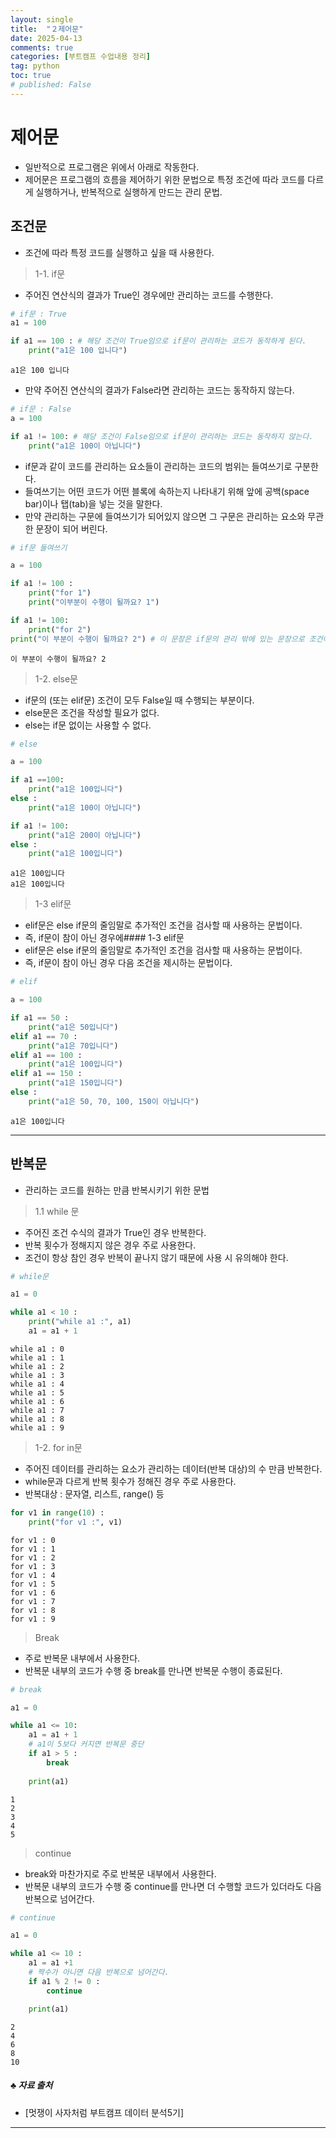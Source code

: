 ```yaml
---
layout: single
title:  "２제어문"
date: 2025-04-13
comments: true
categories: [부트캠프 수업내용 정리]
tag: python
toc: true
# published: False
---
```



제어문
=============
- 일반적으로 프로그램은 위에서 아래로 작동한다.
- 제어문은 프로그램의 흐름을 제어하기 위한 문법으로 특정 조건에 따라 코드를 다르게 실행하거나, 반복적으로 실행하게 만드는 관리 문법.

 조건문
---------
- 조건에 따라 특정 코드를 실행하고 싶을 때 사용한다.

> 1-1. if문
- 주어진 연산식의 결과가 True인 경우에만 관리하는 코드를 수행한다.


```python
# if문 : True
a1 = 100

if a1 == 100 : # 해당 조건이 True임으로 if문이 관리하는 코드가 동작하게 된다.
    print("a1은 100 입니다")
```

    a1은 100 입니다


- 만약 주어진 연산식의 결과가 False라면 관리하는 코드는 동작하지 않는다.


```python
# if문 : False
a = 100

if a1 != 100: # 해당 조건이 False임으로 if문이 관리하는 코드는 동작하지 않는다.
    print("a1은 100이 아닙니다")
```

- if문과 같이 코드를 관리하는 요소들이 관리하는 코드의 범위는 들여쓰기로 구분한다.
- 들여쓰기는 어떤 코드가 어떤 블록에 속하는지 나타내기 위해 앞에 공백(space bar)이나 탭(tab)을 넣는 것을 말한다.
- 만약 관리하는 구문에 들여쓰기가 되어있지 않으면 그 구문은 관리하는 요소와 무관한 문장이 되어 버린다.


```python
# if문 들여쓰기

a = 100

if a1 != 100 :
    print("for 1")
    print("이부분이 수행이 될까요? 1")

if a1 != 100:
    print("for 2")
print("이 부분이 수행이 될까요? 2") # 이 문장은 if문의 관리 밖에 있는 문장으로 조건이 False라도 출력된다.
```

    이 부분이 수행이 될까요? 2


> 1-2. else문
- if문의 (또는 elif문) 조건이 모두 False일 때 수행되는 부분이다.
- else문은 조건을 작성할 필요가 없다.
- else는 if문 없이는 사용할 수 없다.


```python
# else

a = 100

if a1 ==100:
    print("a1은 100입니다")
else :
    print("a1은 100이 아닙니다")

if a1 != 100:
    print("a1은 200이 아닙니다")
else :
    print("a1은 100입니다")
```

    a1은 100입니다
    a1은 100입니다


> 1-3 elif문
- elif문은 else if문의 줄임말로 추가적인 조건을 검사할 때 사용하는 문법이다.
- 즉, if문이 참이 아닌 경우에#### 1-3 elif문
- elif문은 else if문의 줄임말로 추가적인 조건을 검사할 때 사용하는 문법이다.
- 즉, if문이 참이 아닌 경우 다음 조건을 제시하는 문법이다.


```python
# elif

a = 100

if a1 == 50 :
    print("a1은 50입니다")
elif a1 == 70 :
    print("a1은 70입니다")
elif a1 == 100 :
    print("a1은 100입니다")
elif a1 == 150 :
    print("a1은 150입니다")
else :
    print("a1은 50, 70, 100, 150이 아닙니다")
```

    a1은 100입니다


* * *

반복문
------
- 관리하는 코드를 원하는 만큼 반복시키기 위한 문법

> 1.1 while 문
- 주어진 조건 수식의 결과가 True인 경우 반복한다.
- 반복 횟수가 정해지지 않은 경우 주로 사용한다.
- 조건이 항상 참인 경우 반복이 끝나지 않기 때문에 사용 시 유의해야 한다.


```python
# while문 

a1 = 0

while a1 < 10 :
    print("while a1 :", a1)    
    a1 = a1 + 1
```

    while a1 : 0
    while a1 : 1
    while a1 : 2
    while a1 : 3
    while a1 : 4
    while a1 : 5
    while a1 : 6
    while a1 : 7
    while a1 : 8
    while a1 : 9


> 1-2. for in문
- 주어진 데이터를 관리하는 요소가 관리하는 데이터(반복 대상)의 수 만큼 반복한다.
- while문과 다르게 반복 횟수가 정해진 경우 주로 사용한다.
- 반복대상 : 문자열, 리스트, range() 등


```python
for v1 in range(10) :
    print("for v1 :", v1)
```

    for v1 : 0
    for v1 : 1
    for v1 : 2
    for v1 : 3
    for v1 : 4
    for v1 : 5
    for v1 : 6
    for v1 : 7
    for v1 : 8
    for v1 : 9


> Break
- 주로 반복문 내부에서 사용한다.
- 반복문 내부의 코드가 수행 중 break를 만나면 반복문 수행이 종료된다.


```python
# break

a1 = 0

while a1 <= 10:
    a1 = a1 + 1 
    # a1이 5보다 커지면 반복문 중단
    if a1 > 5 :
        break
        
    print(a1)
```

    1
    2
    3
    4
    5


> continue
- break와 마찬가지로 주로 반복문 내부에서 사용한다.
- 반복문 내부의 코드가 수행 중 continue를 만나면 더 수행할 코드가 있더라도 다음 반복으로 넘어간다.


```python
# continue

a1 = 0

while a1 <= 10 :
    a1 = a1 +1
    # 짝수가 아니면 다음 반복으로 넘어간다.
    if a1 % 2 != 0 :
        continue

    print(a1)
```

    2
    4
    6
    8
    10

##### ♣ 자료 출처

- [멋쟁이 사자처럼 부트캠프 데이터 분석5기]


* * *

